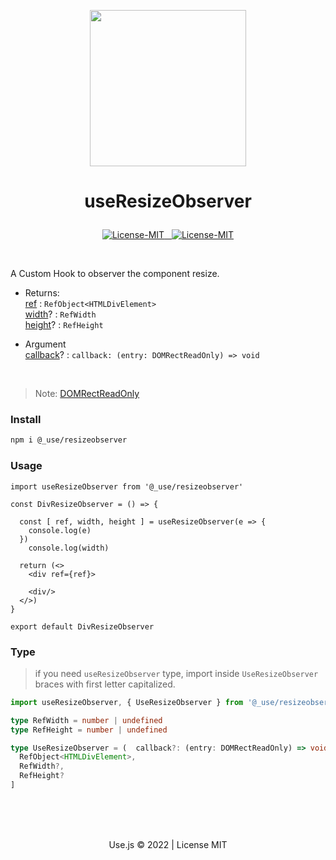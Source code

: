 
 <p align="center"><img width="250" src="https://usejs.github.io/.github/public/Use.transparent.png"/></p>


# <p align="center">useResizeObserver</p>
<p align="center">
<a href="#details">
<img src="https://img.shields.io/badge/License-MIT-319046?" alt="License-MIT"/>&nbsp;&nbsp;
<img src="https://img.shields.io/badge/npm-0.1.0-319046?" alt="License-MIT"/></a>


</p>

<br/>

A Custom Hook to observer the component resize.

- Returns:<br/>
  [ref](#ref) : `RefObject<HTMLDivElement>`<br/>
  [width](#ref)? : `RefWidth`<br/>
  [height](#ref)? : `RefHeight`<br/>

- Argument<br/>
  [callback](#callback)? : `callback: (entry: DOMRectReadOnly) => void`<br/>

<br/>

> Note: [DOMRectReadOnly](https://developer.mozilla.org/en-US/docs/Web/API/DOMRectReadOnly)
> 
### Install
```bash 
npm i @_use/resizeobserver
```

### Usage

```tsx 
import useResizeObserver from '@_use/resizeobserver'

const DivResizeObserver = () => {

  const [ ref, width, height ] = useResizeObserver(e => {
    console.log(e)
  })
    console.log(width)

  return (<>
    <div ref={ref}>

    <div/>
  </>)
}

export default DivResizeObserver
```

### Type
> if you need `useResizeObserver` type, import inside `UseResizeObserver` braces with first letter capitalized.
```ts
import useResizeObserver, { UseResizeObserver } from '@_use/resizeobserver'
```

```ts
type RefWidth = number | undefined
type RefHeight = number | undefined

type UseResizeObserver = (  callback?: (entry: DOMRectReadOnly) => void) => [
  RefObject<HTMLDivElement>,
  RefWidth?, 
  RefHeight?
]
```

<br/>
<br/>
<br/>

<p align="center">Use.js &copy; 2022 | License MIT</p>